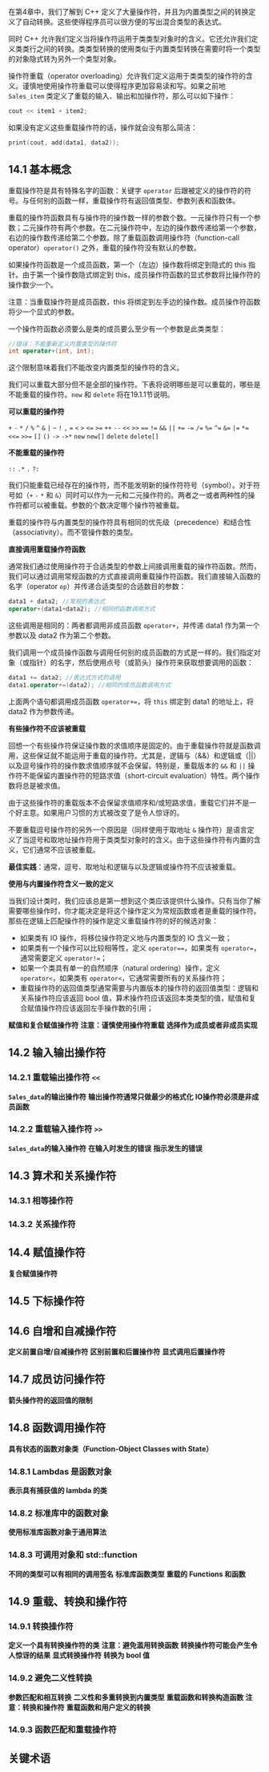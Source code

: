 在第4章中，我们了解到 C++ 定义了大量操作符，并且为内置类型之间的转换定义了自动转换。这些使得程序员可以很方便的写出混合类型的表达式。

同时 C++ 允许我们定义当将操作符运用于类类型对象时的含义。它还允许我们定义类类行之间的转换。类类型转换的使用类似于内置类型转换在需要时将一个类型的对象隐式转为另外一个类型对象。

操作符重载（operator overloading）允许我们定义运用于类类型的操作符的含义。谨慎地使用操作符重载可以使得程序更加容易读和写。如果之前地 `Sales_item` 类定义了重载的输入、输出和加操作符，那么可以如下操作：
````cpp
cout << item1 + item2;
````
如果没有定义这些重载操作符的话，操作就会没有那么简洁：
````cpp
print(cout, add(data1, data2));
````

## 14.1 基本概念

重载操作符是具有特殊名字的函数：关键字 `operator` 后跟被定义的操作符的符号。与任何别的函数一样，重载操作符有返回值类型、参数列表和函数体。

重载的操作符函数具有与操作符的操作数一样的参数个数。一元操作符只有一个参数；二元操作符有两个参数。在二元操作符中，左边的操作数传递给第一个参数，右边的操作数传递给第二个参数。除了重载函数调用操作符（function-call operator）`operator()` 之外，重载的操作符没有默认的参数。

如果操作符函数是一个成员函数，第一个（左边）操作数将绑定到隐式的 this 指针。由于第一个操作数隐式绑定到 this，成员操作符函数的显式参数将比操作符的操作数少一个。

注意：当重载操作符是成员函数，this 将绑定到左手边的操作数。成员操作符函数将少一个显式的参数。

一个操作符函数必须要么是类的成员要么至少有一个参数是此类类型：
````cpp
//错误：不能重新定义内置类型的操作符
int operator+(int, int);
````
这个限制意味着我们不能改变内置类型的操作符的含义。

我们可以重载大部分但不是全部的操作符。下表将说明哪些是可以重载的，哪些是不能重载的操作符。`new` 和 `delete` 将在19.1.1节说明。

**可以重载的操作符**

`+`  `-`   `*`   `/`     `%`      `^`
`&`  `|`   `~`   `!`     `,`      `=`
`<`  `>`   `<=`  `>=`    `++`     `--`
`<<` `>>`  `==`  `!=`    `&&`     `||`
`+=` `-=`  `/=`  `%=`    `^=`     `&=`
`|=` `*=`  `<<=` `>>=`   `[]`     `()`
`->` `->*` `new` `new[]` `delete` `delete[]`

**不能重载的操作符**

`::` `.*` `.` `?:`

我们只能重载已经存在的操作符，而不能发明新的操作符符号（symbol）。对于符号如（`+` `-` `*` 和 `&`）同时可以作为一元和二元操作符的。两者之一或者两种性的操作符都可以被重载。参数的个数决定哪个操作符被重载。

重载的操作符与内置类型的操作符具有相同的优先级（precedence）和结合性（associativity）。而不管操作数的类型。

**直接调用重载操作符函数**

通常我们通过使用操作符于合适类型的参数上间接调用重载的操作符函数。然而，我们可以通过调用常规函数的方式直接调用重载操作符函数。我们直接输入函数的名字（operator `op`）并传递合适类型的合适数目的参数：
````cpp
data1 + data2; //常规的表达式
operator+(data1+data2); //相同的函数调用方式
````

这些调用是相同的：两者都调用非成员函数 `operator+`，并传递 data1 作为第一个参数以及 data2 作为第二个参数。

我们调用一个成员操作函数与调用任何别的成员函数的方式是一样的。我们指定对象（或指针）的名字，然后使用点号（或箭头）操作符来获取想要调用的函数：
````cpp
data1 += data2; //表达式方式的调用
data1.operator+=(data2); //相同的成员函数调用方式
````
上面两个语句都调用成员函数 `operator+=`，将 `this` 绑定到 data1 的地址上，将 data2 作为参数传递。

**有些操作符不应该被重载**

回想一个有些操作符保证操作数的求值顺序是固定的。由于重载操作符就是函数调用，这些保证就不能运用于重载的操作符。尤其是，逻辑与（&&）和逻辑或（||）以及逗号操作符的操作数求值顺序就不会保留。特别是，重载版本的 `&&` 和 `||` 操作符不能保留内置操作符的短路求值（short-circuit evaluation）特性。两个操作数将总是被求值。

由于这些操作符的重载版本不会保留求值顺序和/或短路求值，重载它们并不是一个好主意。如果用户习惯的方式被改变了是令人惊讶的。

不要重载逗号操作符的另外一个原因是（同样使用于取地址 `&` 操作符）是语言定义了当逗号和取地址操作符用于类类型对象时的含义。由于这些操作符有内置的含义，它们通常不应该被重载。

**最佳实践**：通常，逗号、取地址和逻辑与以及逻辑或操作符不应该被重载。

**使用与内置操作符含义一致的定义**

当我们设计类时，我们应该总是第一想到这个类应该提供什么操作。只有当你了解需要哪些操作时，你才能决定是将这个操作定义为常规函数或者是重载的操作符。那些在逻辑上匹配操作符的操作是定义重载操作符的好的候选对象：

- 如果类有 IO 操作，将移位操作符定义地与内置类型的 IO 含义一致；
- 如果类有一个操作可以比较相等性，定义 `operator==`，如果类有 `operator=`，通常需要定义 `operator!=`；
- 如果一个类具有单一的自然顺序（natural ordering）操作，定义 `operator<`，如果类有 `operator<`，它通常需要所有的关系操作符；
- 重载操作符的返回值类型通常需要与内置版本的操作符的返回值类型：逻辑和关系操作符应该返回 bool 值，算术操作符应该返回本类类型的值，赋值和复合赋值操作符应该返回左手操作数的引用；

**赋值和复合赋值操作符**
**注意：谨慎使用操作符重载**
**选择作为成员或者非成员实现**
## 14.2 输入输出操作符
### 14.2.1 重载输出操作符 `<<`
**`Sales_data`的输出操作符**
**输出操作符通常只做最少的格式化**
**IO操作符必须是非成员函数**
### 14.2.2 重载输入操作符 `>>`
**`Sales_data`的输入操作符**
**在输入时发生的错误**
**指示发生的错误**
## 14.3 算术和关系操作符
### 14.3.1 相等操作符
### 14.3.2 关系操作符
## 14.4 赋值操作符
**复合赋值操作符**
## 14.5 下标操作符
## 14.6 自增和自减操作符
**定义前置自增/自减操作符**
**区别前置和后置操作符**
**显式调用后置操作符**
## 14.7 成员访问操作符
**箭头操作符的返回值的限制**
## 14.8 函数调用操作符
**具有状态的函数对象类（Function-Object Classes with State）**
### 14.8.1 Lambdas 是函数对象
**表示具有捕获值的 lambda 的类**
### 14.8.2 标准库中的函数对象
**使用标准库函数对象于通用算法**
### 14.8.3 可调用对象和 std::function
**不同的类型可以有相同的调用签名**
**标准库函数类型**
**重载的 Functions 和函数**
## 14.9 重载、转换和操作符
### 14.9.1 转换操作符
**定义一个具有转换操作符的类**
**注意：避免滥用转换函数**
**转换操作符可能会产生令人惊讶的结果**
**显式转换操作符**
**转换为 bool 值**
### 14.9.2 避免二义性转换
**参数匹配和相互转换**
**二义性和多重转换到内置类型**
**重载函数和转换构造函数**
**注意：转换和操作符**
**重载函数和用户定义的转换**
### 14.9.3 函数匹配和重载操作符
## 关键术语